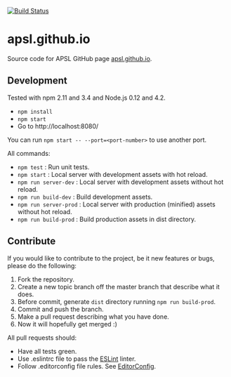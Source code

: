 [![Build Status](https://travis-ci.org/APSL/apsl.github.io.svg?branch=master)](https://travis-ci.org/APSL/apsl.github.io)

# apsl.github.io

Source code for APSL GitHub page [apsl.github.io](http://apsl.github.io).

## Development

Tested with npm 2.11 and 3.4 and Node.js 0.12 and 4.2.

* `npm install`
* `npm start`
* Go to http://localhost:8080/

You can run `npm start -- --port=<port-number>` to use another port.

All commands:

* `npm test` : Run unit tests.
* `npm start` : Local server with development assets with hot reload.
* `npm run server-dev` : Local server with development assets without hot reload.
* `npm run build-dev` : Build development assets.
* `npm run server-prod` : Local server with production (minified) assets without hot reload.
* `npm run build-prod` : Build production assets in dist directory.

## Contribute

If you would like to contribute to the project, be it new features or
bugs, please do the following:

1. Fork the repository.
1. Create a new topic branch off the master branch that describe what it does.
1. Before commit, generate `dist` directory running `npm run build-prod`.
1. Commit and push the branch.
1. Make a pull request describing what you have done.
1. Now it will hopefully get merged :)

All pull requests should:

* Have all tests green.
* Use .eslintrc file to pass the [ESLint](http://eslint.org/) linter.
* Follow .editorconfig file rules. See [EditorConfig](http://editorconfig.org).
